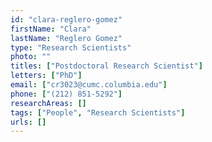 ```yaml
---
id: "clara-reglero-gomez"
firstName: "Clara"
lastName: "Reglero Gomez"
type: "Research Scientists"
photo: ""
titles: ["Postdoctoral Research Scientist"]
letters: ["PhD"]
email: ["cr3023@cumc.columbia.edu"]
phone: ["(212) 851-5292"]
researchAreas: []
tags: ["People", "Research Scientists"]
urls: []
---
```


